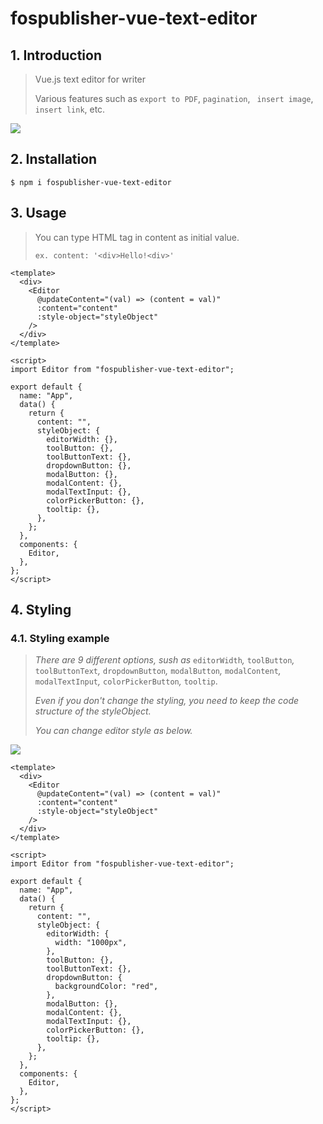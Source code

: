 # fospublisher-vue-text-editor

## 1. Introduction

> Vue.js text editor for writer
>
> Various features such as `export to PDF`, `pagination`, ` insert image`, `insert link`, etc.

![](https://autobiography.s3.ap-northeast-2.amazonaws.com/1620796034308.gif)

## 2. Installation

```text
$ npm i fospublisher-vue-text-editor
```

## 3. Usage

> You can type HTML tag in content as initial value.
>
> `ex. content: '<div>Hello!<div>'`

```vue
<template>
  <div>
    <Editor
      @updateContent="(val) => (content = val)"
      :content="content"
      :style-object="styleObject"
    />
  </div>
</template>

<script>
import Editor from "fospublisher-vue-text-editor";

export default {
  name: "App",
  data() {
    return {
      content: "",
      styleObject: {
        editorWidth: {},
        toolButton: {},
        toolButtonText: {},
        dropdownButton: {},
        modalButton: {},
        modalContent: {},
        modalTextInput: {},
        colorPickerButton: {},
        tooltip: {},
      },
    };
  },
  components: {
    Editor,
  },
};
</script>
```

## 4. Styling

### 4.1. Styling example

> _There are 9 different options, sush as_ `editorWidth`_,_ `toolButton`_,_ `toolButtonText`_,_ `dropdownButton`_,_ `modalButton`_,_ `modalContent`_,_ `modalTextInput`_,_ `colorPickerButton`_,_ `tooltip`.
>
> _Even if you don't change the styling, you need to keep the code structure of the styleObject._
>
> _You can change editor style as below._

![](https://autobiography.s3.ap-northeast-2.amazonaws.com/1620795983904.PNG)

```vue
<template>
  <div>
    <Editor
      @updateContent="(val) => (content = val)"
      :content="content"
      :style-object="styleObject"
    />
  </div>
</template>

<script>
import Editor from "fospublisher-vue-text-editor";

export default {
  name: "App",
  data() {
    return {
      content: "",
      styleObject: {
        editorWidth: {
          width: "1000px",
        },
        toolButton: {},
        toolButtonText: {},
        dropdownButton: {
          backgroundColor: "red",
        },
        modalButton: {},
        modalContent: {},
        modalTextInput: {},
        colorPickerButton: {},
        tooltip: {},
      },
    };
  },
  components: {
    Editor,
  },
};
</script>
```
